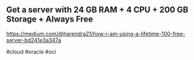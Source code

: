 ## Get a server with 24 GB RAM + 4 CPU + 200 GB Storage + Always Free

https://medium.com/@harendra21/how-i-am-using-a-lifetime-100-free-server-bd241e3a347a

#cloud #oracle #oci
